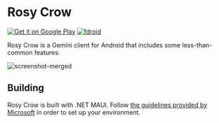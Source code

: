 # Rosy Crow

[![Get it on Google Play](https://github.com/aschuhardt/rosy-crow/assets/13511943/84cfeedd-8fb9-4c93-b7f7-66012d459b69)](https://play.google.com/store/apps/details?id=app.rosy_crow)
[![fdroid](https://github.com/aschuhardt/rosy-crow/assets/13511943/bd44cfe8-c325-4af3-b2e7-789687d05bbe)](https://rosy-crow.app/fdroid/repo/)


Rosy Crow is a Gemini client for Android that includes some less-than-common features.

![screenshot-merged](https://github.com/aschuhardt/rosy-crow/assets/13511943/662ff925-0f6a-4dda-b8ec-741bc75af96c)

## Building

Rosy Crow is built with .NET MAUI.  Follow [the guidelines provided by Microsoft](https://learn.microsoft.com/en-us/dotnet/maui/get-started/installation?tabs=vswin) in order to set up your environment.
